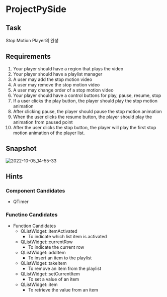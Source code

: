 # ProjectPySide

## Task
Stop Motion Player의 완성

## Requirements
01. Your player should have a region that plays the video
02. Your player should have a playlist manager
03. A user may add the stop motion video
04. A user may remove the stop motion video
05. A user may change order of a stop motion video
06. Your player should have a control buttons for play, pause, resume, stop
07. If a user clicks the play button, the player should play the stop motion animation
08. After clicking pause, the player should pause the stop motion animation
09. When the user clicks the resume button, the player should play the animation from paused point
10. After the user clicks the stop button, the player will play the first stop motion animation of the player list.

## Snapshot
![2022-10-05_14-55-33](https://user-images.githubusercontent.com/10826491/193991246-39343c10-f39b-44b4-b873-141d3d0e9b4a.gif)

## Hints
### Component Candidates
 - QTimer
 
### Functino Candidates
- Function Candidates
  - QListWidget::itemActivated
    * To indicate which list item is activated
  - QListWidget::currentRow
    * To indicate the current row
  - QListWidget::addItem
    * To insert an item to the playlist
  - QListWidget::takeItem
    * To remove an item from the playlist
  - QListWidget::setCurrentItem
    * To set a value of an item
  - QListWidget::item
    * To retrieve the value from an item
